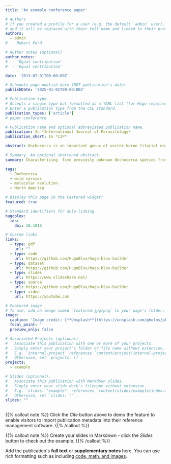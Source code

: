 ```yaml
---
title: 'An example conference paper'

# Authors
# If you created a profile for a user (e.g. the default `admin` user), write the username (folder name) here
# and it will be replaced with their full name and linked to their profile.
authors:
  - admin
#  - Robert Ford

# Author notes (optional)
author_notes:
#  - 'Equal contribution'
#  - 'Equal contribution'

date: '2013-07-01T00:00:00Z'

# Schedule page publish date (NOT publication's date).
publishDate: '2025-01-01T00:00:00Z'

# Publication type.
# Accepts a single type but formatted as a YAML list (for Hugo requirements).
# Enter a publication type from the CSL standard.
publication_types: ['article']
# paper-conference

# Publication name and optional abbreviated publication name.
publication: In *International Journal of Parasitology*
publication_short: In *IJP*

abstract: Onchocerca is an important genus of vector-borne filarial nematodes that infect both humans and animals worldwide. Many Onchocerca spp., most of medical and veterinary health relevance, are the focus of a variety of diagnostic and molecular research. However, despite the importance of these parasites, there is growing evidence of previously unexplored genetic diversity of these nematodes, particularly among wild ungulate hosts in North America. These understudied parasites prevent us from comprehending the evolutionary history of the genus Onchocerca, monitoring potential One Health threats, and improving our filarioid diagnostic capabilities. In order to fill these knowledge gaps, we identified five uncharacterized Onchocerca lineages and compared them with other well-known filarioid species using single and concatenated gene regions.

# Summary. An optional shortened abstract.
summary: Characterizing  five previosly unknown Onchocerca species from wild North American ungulates and evauluating their evolutionary history and historical biogeography.

tags:
  - Onchocerca
  - wild cervids
  - molecular evolution
  - North America

# Display this page in the Featured widget?
featured: true

# Standard identifiers for auto-linking
hugoblox:
  ids:
    doi: 10.1016

# Custom links
links:
  - type: pdf
    url: ""
  - type: code
    url: https://github.com/HugoBlox/hugo-blox-builder
  - type: dataset
    url: https://github.com/HugoBlox/hugo-blox-builder
  - type: slides
    url: https://www.slideshare.net/
  - type: source
    url: https://github.com/HugoBlox/hugo-blox-builder
  - type: video
    url: https://youtube.com

# Featured image
# To use, add an image named `featured.jpg/png` to your page's folder.
image:
  caption: 'Image credit: [**Unsplash**](https://unsplash.com/photos/pLCdAaMFLTE)'
  focal_point: ''
  preview_only: false

# Associated Projects (optional).
#   Associate this publication with one or more of your projects.
#   Simply enter your project's folder or file name without extension.
#   E.g. `internal-project` references `content/project/internal-project/index.md`.
#   Otherwise, set `projects: []`.
projects:
  - example

# Slides (optional).
#   Associate this publication with Markdown slides.
#   Simply enter your slide deck's filename without extension.
#   E.g. `slides: "example"` references `content/slides/example/index.md`.
#   Otherwise, set `slides: ""`.
slides: ""
---
```


{{% callout note %}}
Click the _Cite_ button above to demo the feature to enable visitors to import publication metadata into their reference management software.
{{% /callout %}}

{{% callout note %}}
Create your slides in Markdown - click the _Slides_ button to check out the example.
{{% /callout %}}

Add the publication's **full text** or **supplementary notes** here. You can use rich formatting such as including [code, math, and images](https://docs.hugoblox.com/content/writing-markdown-latex/).
